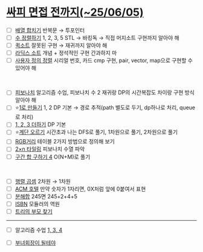 # [싸피 면접 전까지(~25/06/05)](https://github.com/Jinsun-Lee/Algorithm-template/discussions/48)

- [ ] [배열 합치기](https://github.com/Jinsun-Lee/Algorithm-template/discussions/48#discussioncomment-13246595) 반복문 → 투포인터
- [ ] [수 정렬하기](https://github.com/Jinsun-Lee/Algorithm-template/discussions/48#discussioncomment-13246596) 1, 2, 3, 5
STL → 바킹독 → 직접 머지소트 구현까지 알아야 해
- [ ] [퀵소트](https://github.com/Jinsun-Lee/Algorithm-template/discussions/48#discussioncomment-13246597) 잘못된 구현 → 재귀까지 알아야 해
- [ ] [라딕스 소트](https://github.com/Jinsun-Lee/Algorithm-template/discussions/48#discussioncomment-13374829) 개념 + 정석적인 구현 간과하지 마 
- [ ] [사용자 정의 정렬](https://github.com/Jinsun-Lee/Algorithm-template/discussions/48#discussioncomment-13374968) 시리얼 번호, 카드
cmp 구현, pair, vector, map으로 구현할 수 있어야 해

<br>

- [ ] [피보나치](https://github.com/Jinsun-Lee/Algorithm-template/discussions/48#discussioncomment-13375095) 알고리즘 수업, 피보나치 수 2
재귀랑 DP의 시간복잡도 차이랑 구현 방식 알아야 해
- [ ] ⭐[1로 만들기](https://github.com/Jinsun-Lee/Algorithm-template/discussions/48#discussioncomment-13375099) 1, 2
DP 기본 → 경로 추적(path 별도로 두기, dp하나로 처리, queue로 처리)
- [ ] [1, 2, 3 더하기](https://github.com/Jinsun-Lee/Algorithm-template/discussions/48#discussioncomment-13375104) DP 기본
- [ ] ⭐[계단 오르기](https://github.com/Jinsun-Lee/Algorithm-template/discussions/48#discussioncomment-13375458)
시간초과 나는 DFS로 풀기, 1차원으로 풀기, 2차원으로 풀기
- [ ] [RGB거리](https://github.com/Jinsun-Lee/Algorithm-template/discussions/48#discussioncomment-13379418) 테이블 2가지 방법으로 정의해 보기
- [ ] [2×n 타일링](https://github.com/Jinsun-Lee/Algorithm-template/discussions/48#discussioncomment-13379427) 피보나치 수열 파악
- [ ] [구간 합 구하기 4](https://github.com/Jinsun-Lee/Algorithm-template/discussions/48#discussioncomment-13379440) O(N+M)로 풀기

<br>

- [ ] [행렬 곱셈](https://github.com/Jinsun-Lee/Algorithm-template/discussions/48#discussioncomment-13395960) 2차원 → 1차원
- [ ] [ACM 호텔](https://github.com/Jinsun-Lee/Algorithm-template/discussions/48#discussioncomment-13397533) 만약 숫자가 1자리면, 0X처럼 앞에 0붙여서 표현
- [ ] [분해합](https://github.com/Jinsun-Lee/Algorithm-template/discussions/48#discussioncomment-13401392) 245면 245+2+4+5
- [ ] [ISBN](https://github.com/Jinsun-Lee/Algorithm-template/discussions/48#discussioncomment-13401912) 모듈러의 역원
- [ ] [트리의 부모 찾기](https://github.com/Jinsun-Lee/Algorithm-template/discussions/48#discussioncomment-13439649)

---
- [ ] 알고리즘 수업 [1, 3, 4](https://github.com/Jinsun-Lee/Algorithm-template/discussions/48#discussioncomment-13246594)
- [ ] [부녀회장이 될테야](https://github.com/Jinsun-Lee/Algorithm-template/discussions/48#discussioncomment-13386949)

